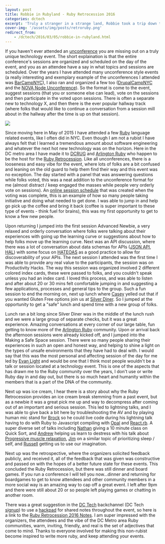 ```yaml
---
layout: post
title: Robbie in Rubyland - Ruby Retrocession 2016
categories: dctech
excerpt: 'Truly a stranger in a strange land, Robbie took a trip down to the Ruby Retrocession and was happy to find a warm, welcoming community awaiting...'
cover-img: '/assets/img/posts/retroruby.png'
redirect_from:
    - /dctech/2016/03/05/robbie-in-rubyland.html
---
```


If you haven't ever attended an [unconference](https://en.wikipedia.org/wiki/Unconference) you are missing out on a truly unique technology event.  The short explaination is that the entire conference's sessions are organized and scheduled on the day of the event, and you as an attendee have a say in what topics and sessions are scheduled.  Over the years I have attended many unconference style events (a really interesting and exemplary example of the unconferences I attended was [BarCampNYC](https://twitter.com/barcampnyc)), I also ran and organized a few too ([DrupalCampNYC](http://www.drupalcamp.nyc/) and the [NOVA Node Unconference](http://www.meetup.com/Nova-Node/events/222312195/)).  So the format is come to the event, suggest sessions (that you or someone else can lead), vote on the sessions and then participate in the voted upon sessions.  There is often a separate new to technology X, and then there is the ever popular hallway track (where folks that would like to continue a conversation from a session mill about in the hallway after the time is up on that session).

<section class="special"><a href="http://retroruby.org/"><img src="/images/retroruby.png" /></a></section>

Since moving here in May of 2015 I have attended a few [Ruby](https://www.ruby-lang.org/en/) language related events, like I often did in NYC.  Even though I am not a rubist I have always felt that I learned a tremendous amount about software engineering and whatever the next hot new technology was on the horizon.  Here in the DC metro area I have made it to [DCRUG](http://www.meetup.com/dcruby/) and [Arlington Ruby](http://arlingtonruby.org/) who happen to be the host for the [Ruby Retrocession](http://www.meetup.com/Arlington-Ruby/messages/78036354/).  Like all unconferences, there is a looseness and easy vibe for the event, where lots of folks are a bit confused and leaning on the old guard to help them find their way and this event was no exception.  The day started with a panel that was answering questions while folks voted, this was a neat addition to the unconference format for me (almost distract / keep engaged the masses while people very orderly vote on sessions).  An [online session schedule](http://retroruby.busyconf.com/schedule) that was created when the voting was complete, this is an example of how so many people taking initiative and doing what needed to get done.  I was able to jump in and help go pick up the coffee and bring it back (coffee is super important to these type of events - think fuel for brains), this was my first opportunity to get to know a few new people.

Upon returning I jumped into the first session Advanced Newbie, a very relaxed and orderly conversation where folks were talking about their experiences with going up the learning curve or suggestions about how to help folks move up the learning curve.  Next was an API discussion, where there was a lot of conversation about data schemas for APIs ([JSON API](http://jsonapi.org/), [HAL](http://stateless.co/hal_specification.html)) with some focus on [HATEOAS](https://en.wikipedia.org/wiki/HATEOAS) as a good practice to allow for discoverability of your APIs. The next session I attended was the first time I was able to provide any real value to the participants, the session was on Productivity Hacks.  The way this session was organized involved 2 different colored index cards, these were passed to folks, and you couldn't speak unless you had an index card.  I loved this process, and was able to listen and after about 20 or 30 mins felt comfortable jumping in and suggesting a few applications, processes and general tips to the group.  Such a fun session to end the morning on, next up lunch where [Casey](https://twitter.com/kyloma) yelled out that if you wanted Gluten Free options join us at [Silver Diner](http://www.silverdiner.com/).  So I jumped at the opportunity to get a "safe" lunch and spend time with a new group of folks.  

Lunch ran a bit long since Silver Diner was in the middle of the lunch rush and we were a large group of separate checks, but it was a great experience.  Amazing conversations at every corner of our large table, fun getting to know more of the [Arlington Ruby](https://twitter.com/arlingtonruby) community.  Upon or arrival back the afternoon sessions were already kicked off, and I jumped into the Making a Safe Space session.  There were so many people sharing their experiences in such an open and honest way, and helping to shine a light on the types of unsafe environments that they have had to deal with.  I would say that this was the most personal and affecting session of the day for me led by [Evan Light](https://twitter.com/elight) and would be one that I think most people wouldn't be a talk or session located at a technology event.  This is one of the aspects that has drawn me to the Ruby community over the years, I don't use or write Ruby day in and day out, but there is so much heart and humanity within the members that is a part of the DNA of the community.  

Next up was ice cream, I hear there is a story about why the Ruby Retrocession provides an ice cream break stemming from a past event, but as a newbie it was a great pick me up and way to decompress after coming out of an important and serious session.  This led to lightning talks, and I was able to give back a bit here by troubleshooting the AV and by playing human mic stand for [Brock](https://twitter.com/awwaiid) so he could live code during his lightning talk having to do with Ruby to Javascript compiling with [Opal](http://opalrb.org/) and [React.rb](http://reactrb.org/).  A super diverse set of talks including [Nathan](https://twitter.com/spune) giving a 10 minute class on Quick Sort, and [Andrew](https://twitter.com/adunkman) helping us learn to destress with his talk about [Progressive muscle relaxation](https://en.wikipedia.org/wiki/Progressive_muscle_relaxation), [Jim](https://twitter.com/saturnflyer) on a similar topic of prioritizing sleep / self, and [Russell](https://twitter.com/rposborne) getting us to use our imagination. 

Next up was the retrospective, where the organizers solicited feedback publicly, and received it, all of the feedback that was given was constructive and passed on with the hopes of a better future state for these events. This concluded the Ruby Retrocession, but there was still dinner and board games.  If you run a conference I will tell you now...dinner and returning for boardgames to get to know attendees and other community members in a more social way is an amazing way to cap off a great event.  I left after 9pm and there were still about 20 or so people left playing games or chatting in another room.  
 
There was a great suggestion in the [DC Tech](https://dctech.slack.com/) backchannel (DC Tech [signup](http://dctechslack.herokuapp.com/)) to use a [hackpad](https://hackpad.com/) for shared notes throughout the event, so here is a link to the [Ruby Retrocession 2016 Notes](https://hackpad.com/RetroRuby-2016-LQp0Q1zqa6t).  I am super impressed with the organizers, the attendees and the vibe of the DC Metro area Ruby communities, warm, inviting, friendly, and real is the set of adjectives that come to mind.  Thanks to everyone involved for making this non-rubist become inspired to write more ruby, and keep attending your events.
